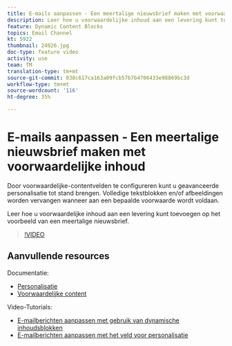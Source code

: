 ```yaml
---
title: E-mails aanpassen - Een meertalige nieuwsbrief maken met voorwaardelijke inhoud
description: Leer hoe u voorwaardelijke inhoud aan een levering kunt toevoegen op het voorbeeld van een meertalige nieuwsbrief.
feature: Dynamic Content Blocks
topics: Email Channel
kt: 5922
thumbnail: 24926.jpg
doc-type: feature video
activity: use
team: TM
translation-type: tm+mt
source-git-commit: 838c617ca163a09fcb57b7b4706433e98869bc3d
workflow-type: tm+mt
source-wordcount: '116'
ht-degree: 35%

---
```



# E-mails aanpassen - Een meertalige nieuwsbrief maken met voorwaardelijke inhoud

Door voorwaardelijke-contentvelden te configureren kunt u geavanceerde personalisatie tot stand brengen. Volledige tekstblokken en/of afbeeldingen worden vervangen wanneer aan een bepaalde voorwaarde wordt voldaan.

Leer hoe u voorwaardelijke inhoud aan een levering kunt toevoegen op het voorbeeld van een meertalige nieuwsbrief.

>[!VIDEO](https://video.tv.adobe.com/v/24926?quality=12)

## Aanvullende resources

Documentatie:

* [Personalisatie](https://docs.adobe.com/content/help/nl-NL/campaign-classic/using/sending-messages/personalizing-deliveries/about-personalization.html)
* [Voorwaardelijke content](https://docs.adobe.com/content/help/en/campaign-classic/using/sending-messages/personalizing-deliveries/conditional-content.html)

Video-Tutorials:

* [E-mailberichten aanpassen met gebruik van dynamische inhoudsblokken](/help/sending-messages/email-channel/personalization-with-dynamic-content-blocks.md)
* [E-mailberichten aanpassen met het veld voor personalisatie](/help/sending-messages/email-channel/personalizing-emails-using-personalization-fields.md)
